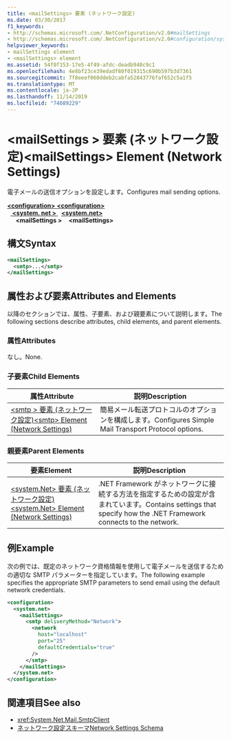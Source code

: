 ```yaml
---
title: <mailSettings> 要素 (ネットワーク設定)
ms.date: 03/30/2017
f1_keywords:
- http://schemas.microsoft.com/.NetConfiguration/v2.0#mailSettings
- http://schemas.microsoft.com/.NetConfiguration/v2.0#configuration/system.net/mailSettings
helpviewer_keywords:
- mailSettings element
- <mailSettings> element
ms.assetid: 54f0f153-17e5-4f49-afdc-deadb940c9c1
ms.openlocfilehash: 4e8bf23ce39edadf80f019315c690b597b3d7361
ms.sourcegitcommit: 7f8eeef060ddeb2cabfa52843776faf652c5a1f5
ms.translationtype: MT
ms.contentlocale: ja-JP
ms.lasthandoff: 11/14/2019
ms.locfileid: "74089229"
---
```

# <a name="mailsettings-element-network-settings"></a><span data-ttu-id="f2c23-102">\<mailSettings > 要素 (ネットワーク設定)</span><span class="sxs-lookup"><span data-stu-id="f2c23-102">\<mailSettings> Element (Network Settings)</span></span>
<span data-ttu-id="f2c23-103">電子メールの送信オプションを設定します。</span><span class="sxs-lookup"><span data-stu-id="f2c23-103">Configures mail sending options.</span></span>  

<span data-ttu-id="f2c23-104">[ **\<configuration>** ](../configuration-element.md)</span><span class="sxs-lookup"><span data-stu-id="f2c23-104">[**\<configuration>**](../configuration-element.md)</span></span>\
<span data-ttu-id="f2c23-105">&nbsp;&nbsp;[ **\<system. net >** ](system-net-element-network-settings.md)</span><span class="sxs-lookup"><span data-stu-id="f2c23-105">&nbsp;&nbsp;[**\<system.net>**](system-net-element-network-settings.md)</span></span>\
<span data-ttu-id="f2c23-106">&nbsp;&nbsp;&nbsp;&nbsp; **\<mailSettings >**</span><span class="sxs-lookup"><span data-stu-id="f2c23-106">&nbsp;&nbsp;&nbsp;&nbsp;**\<mailSettings>**</span></span>

## <a name="syntax"></a><span data-ttu-id="f2c23-107">構文</span><span class="sxs-lookup"><span data-stu-id="f2c23-107">Syntax</span></span>  
  
```xml  
<mailSettings>
  <smtp>...</smtp>  
</mailSettings>
```  
  
## <a name="attributes-and-elements"></a><span data-ttu-id="f2c23-108">属性および要素</span><span class="sxs-lookup"><span data-stu-id="f2c23-108">Attributes and Elements</span></span>  
 <span data-ttu-id="f2c23-109">以降のセクションでは、属性、子要素、および親要素について説明します。</span><span class="sxs-lookup"><span data-stu-id="f2c23-109">The following sections describe attributes, child elements, and parent elements.</span></span>  
  
### <a name="attributes"></a><span data-ttu-id="f2c23-110">属性</span><span class="sxs-lookup"><span data-stu-id="f2c23-110">Attributes</span></span>  
 <span data-ttu-id="f2c23-111">なし。</span><span class="sxs-lookup"><span data-stu-id="f2c23-111">None.</span></span>  
  
### <a name="child-elements"></a><span data-ttu-id="f2c23-112">子要素</span><span class="sxs-lookup"><span data-stu-id="f2c23-112">Child Elements</span></span>  
  
|<span data-ttu-id="f2c23-113">属性</span><span class="sxs-lookup"><span data-stu-id="f2c23-113">Attribute</span></span>|<span data-ttu-id="f2c23-114">説明</span><span class="sxs-lookup"><span data-stu-id="f2c23-114">Description</span></span>|  
|---------------|-----------------|  
|[<span data-ttu-id="f2c23-115">\<smtp > 要素 (ネットワーク設定)</span><span class="sxs-lookup"><span data-stu-id="f2c23-115">\<smtp> Element (Network Settings)</span></span>](smtp-element-network-settings.md)|<span data-ttu-id="f2c23-116">簡易メール転送プロトコルのオプションを構成します。</span><span class="sxs-lookup"><span data-stu-id="f2c23-116">Configures Simple Mail Transport Protocol options.</span></span>|  
  
### <a name="parent-elements"></a><span data-ttu-id="f2c23-117">親要素</span><span class="sxs-lookup"><span data-stu-id="f2c23-117">Parent Elements</span></span>  
  
|<span data-ttu-id="f2c23-118">**要素**</span><span class="sxs-lookup"><span data-stu-id="f2c23-118">**Element**</span></span>|<span data-ttu-id="f2c23-119">**説明**</span><span class="sxs-lookup"><span data-stu-id="f2c23-119">**Description**</span></span>|  
|-----------------|---------------------|  
|[<span data-ttu-id="f2c23-120">\<system.Net> 要素 (ネットワーク設定)</span><span class="sxs-lookup"><span data-stu-id="f2c23-120">\<system.Net> Element (Network Settings)</span></span>](system-net-element-network-settings.md)|<span data-ttu-id="f2c23-121">.NET Framework がネットワークに接続する方法を指定するための設定が含まれています。</span><span class="sxs-lookup"><span data-stu-id="f2c23-121">Contains settings that specify how the .NET Framework connects to the network.</span></span>|  
  
## <a name="example"></a><span data-ttu-id="f2c23-122">例</span><span class="sxs-lookup"><span data-stu-id="f2c23-122">Example</span></span>  
 <span data-ttu-id="f2c23-123">次の例では、既定のネットワーク資格情報を使用して電子メールを送信するための適切な SMTP パラメーターを指定しています。</span><span class="sxs-lookup"><span data-stu-id="f2c23-123">The following example specifies the appropriate SMTP parameters to send email using the default network credentials.</span></span>  
  
```xml  
<configuration>  
  <system.net>  
    <mailSettings>  
      <smtp deliveryMethod="Network">  
        <network  
          host="localhost"  
          port="25"  
          defaultCredentials="true"  
        />  
      </smtp>  
    </mailSettings>  
  </system.net>  
</configuration>  
```  
  
## <a name="see-also"></a><span data-ttu-id="f2c23-124">関連項目</span><span class="sxs-lookup"><span data-stu-id="f2c23-124">See also</span></span>

- <xref:System.Net.Mail.SmtpClient>
- [<span data-ttu-id="f2c23-125">ネットワーク設定スキーマ</span><span class="sxs-lookup"><span data-stu-id="f2c23-125">Network Settings Schema</span></span>](index.md)
